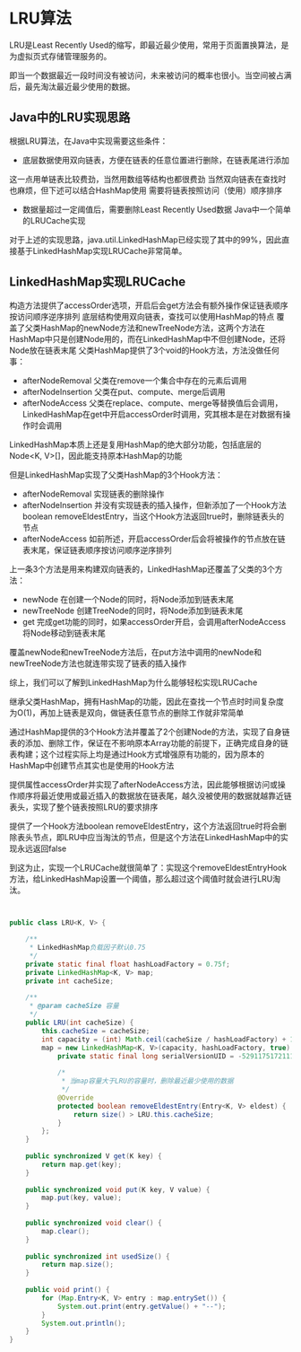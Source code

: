 # LRU算法

LRU是Least Recently Used的缩写，即最近最少使用，常用于页面置换算法，是为虚拟页式存储管理服务的。

即当一个数据最近一段时间没有被访问，未来被访问的概率也很小。当空间被占满后，最先淘汰最近最少使用的数据。

## Java中的LRU实现思路

根据LRU算法，在Java中实现需要这些条件：

- 底层数据使用双向链表，方便在链表的任意位置进行删除，在链表尾进行添加

这一点用单链表比较费劲，当然用数组等结构也都很费劲
当然双向链表在查找时也麻烦，但下述可以结合HashMap使用
需要将链表按照访问（使用）顺序排序

- 数据量超过一定阈值后，需要删除Least Recently Used数据
Java中一个简单的LRUCache实现

对于上述的实现思路，java.util.LinkedHashMap已经实现了其中的99%，因此直接基于LinkedHashMap实现LRUCache非常简单。

## LinkedHashMap实现LRUCache

构造方法提供了accessOrder选项，开启后会get方法会有额外操作保证链表顺序按访问顺序逆序排列
底层结构使用双向链表，查找可以使用HashMap的特点
覆盖了父类HashMap的newNode方法和newTreeNode方法，这两个方法在HashMap中只是创建Node用的，而在LinkedHashMap中不但创建Node，还将Node放在链表末尾
父类HashMap提供了3个void的Hook方法，方法没做任何事：
- afterNodeRemoval 父类在remove一个集合中存在的元素后调用
- afterNodeInsertion 父类在put、compute、merge后调用
- afterNodeAccess 父类在replace、compute、merge等替换值后会调用，LinkedHashMap在get中开启accessOrder时调用，究其根本是在对数据有操作时会调用

LinkedHashMap本质上还是复用HashMap的绝大部分功能，包括底层的Node<K, V>[]，因此能支持原本HashMap的功能

但是LinkedHashMap实现了父类HashMap的3个Hook方法：
- afterNodeRemoval 实现链表的删除操作
- afterNodeInsertion 并没有实现链表的插入操作，但新添加了一个Hook方法boolean removeEldestEntry，当这个Hook方法返回true时，删除链表头的节点
- afterNodeAccess 如前所述，开启accessOrder后会将被操作的节点放在链表末尾，保证链表顺序按访问顺序逆序排列

上一条3个方法是用来构建双向链表的，LinkedHashMap还覆盖了父类的3个方法：

- newNode 在创建一个Node的同时，将Node添加到链表末尾
- newTreeNode 创建TreeNode的同时，将Node添加到链表末尾
- get 完成get功能的同时，如果accessOrder开启，会调用afterNodeAccess将Node移动到链表末尾

覆盖newNode和newTreeNode方法后，在put方法中调用的newNode和newTreeNode方法也就连带实现了链表的插入操作

综上，我们可以了解到LinkedHashMap为什么能够轻松实现LRUCache

继承父类HashMap，拥有HashMap的功能，因此在查找一个节点时时间复杂度为O(1)，再加上链表是双向，做链表任意节点的删除工作就非常简单

通过HashMap提供的3个Hook方法并覆盖了2个创建Node的方法，实现了自身链表的添加、删除工作，保证在不影响原本Array功能的前提下，正确完成自身的链表构建；这个过程实际上均是通过Hook方式增强原有功能的，因为原本的HashMap中创建节点其实也是使用的Hook方法

提供属性accessOrder并实现了afterNodeAccess方法，因此能够根据访问或操作顺序将最近使用或最近插入的数据放在链表尾，越久没被使用的数据就越靠近链表头，实现了整个链表按照LRU的要求排序

提供了一个Hook方法boolean removeEldestEntry，这个方法返回true时将会删除表头节点，即LRU中应当淘汰的节点，但是这个方法在LinkedHashMap中的实现永远返回false

到这为止，实现一个LRUCache就很简单了：实现这个removeEldestEntryHook方法，给LinkedHashMap设置一个阈值，那么超过这个阈值时就会进行LRU淘汰。



```java


public class LRU<K, V> {
 
	/**
	 * LinkedHashMap负载因子默认0.75
	 */
	private static final float hashLoadFactory = 0.75f;
	private LinkedHashMap<K, V> map;
	private int cacheSize;
 
	/**
	 * @param cacheSize 容量
	 */
	public LRU(int cacheSize) {
		this.cacheSize = cacheSize;
		int capacity = (int) Math.ceil(cacheSize / hashLoadFactory) + 1;
		map = new LinkedHashMap<K, V>(capacity, hashLoadFactory, true) {
			private static final long serialVersionUID = -5291175172111746517L;
 
			/*
			 * 当map容量大于LRU的容量时，删除最近最少使用的数据
			 */
			@Override
			protected boolean removeEldestEntry(Entry<K, V> eldest) {
				return size() > LRU.this.cacheSize;
			}
		};
	}
 
	public synchronized V get(K key) {
		return map.get(key);
	}
 
	public synchronized void put(K key, V value) {
		map.put(key, value);
	}
 
	public synchronized void clear() {
		map.clear();
	}
 
	public synchronized int usedSize() {
		return map.size();
	}
 
	public void print() {
		for (Map.Entry<K, V> entry : map.entrySet()) {
			System.out.print(entry.getValue() + "--");
		}
		System.out.println();
	}
}

```